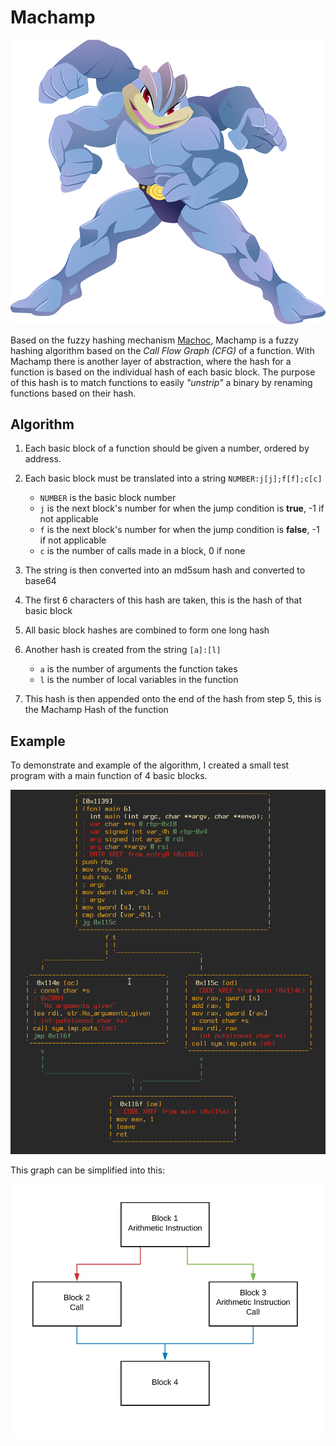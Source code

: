 # Machamp

<a href="doc/img/machamp.png"><img src="doc/img/machamp.png" border="0" /></a>

Based on the fuzzy hashing mechanism <a href="https://github.com/ANSSI-FR/polichombr/blob/dev/docs/MACHOC_HASH.md">Machoc</a>, Machamp is a fuzzy hashing algorithm based on the *Call Flow Graph* _(CFG)_ of a function. With Machamp there is another layer of abstraction, where the hash for a function is based on the individual hash of each basic block. The purpose of this hash is to match functions to easily *"unstrip"* a binary by renaming functions based on their hash.

## Algorithm

1. Each basic block of a function should be given a number, ordered by address.
2. Each basic block must be translated into a string `NUMBER:j[j];f[f];c[c]`

    * `NUMBER` is the basic block number
    * `j` is the next block's number for when the jump condition is __true__, -1 if not applicable
    * `f` is the next block's number for when the jump condition is __false__, -1 if not applicable
    * `c` is the number of calls made in a block, 0 if none

3. The string is then converted into an md5sum hash and converted to base64
4. The first 6 characters of this hash are taken, this is the hash of that basic block
5. All basic block hashes are combined to form one long hash
6. Another hash is created from the string `[a]:[l]`

    * `a` is the number of arguments the function takes
    * `l` is the number of local variables in the function

7. This hash is then appended onto the end of the hash from step 5, this is the Machamp Hash of the function

## Example

To demonstrate and example of the algorithm, I created a small test program with a main function of 4 basic blocks.

<a href="doc/img/graph.png"><img src="doc/img/graph.png" border="0" /></a>

This graph can be simplified into this:

<a href="doc/img/graph_simple.png"><img src="doc/img/graph_simple.png" border="0" /></a>
